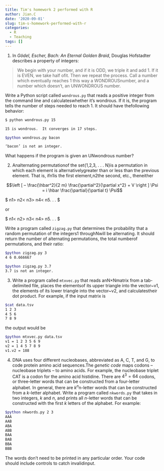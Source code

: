 ```yaml
---
title: Tim's homework 2 performed with R
author: Jian.C
date: '2020-09-01'
slug: tim-s-homework-performed-with-r
categories:
  - R
  - Teaching
tags: []
---
```


1.  In _Gödel, Escher, Bach: An Eternal Golden Braid_, Douglas Hofstadter describes a property of integers:

>We begin with your number, and if it is ODD, we triple it and add 1.  If it is EVEN, we take half ofit.  Then we repeat the process.  Call a number which eventually reaches 1 this way a WONDROUSnumber, and a number which doesn’t, an UNWONDROUS number.

Write a Python script called `wondrous.py` that reads a positive integer from the command line and calculateswhether it’s wondrous.  If it is, the program tells the number of steps needed to reach 1. It should have thefollowing behavior:

```bash
$ python wondrous.py 15

15 is wondrous.  It converges in 17 steps.

$python wondrous.py bacon

‘bacon’ is not an integer.
```
What happens if the program is given an UNwondrous number?



2.  Analternating permutationof the set{1,2,3, . . . N}is a permutation in which each element is alternativelygreater than or less than the previous element.  That is, ifn1is the first element,n2the second, etc., theneither

$$\left [ – \frac{\hbar^2}{2 m} \frac{\partial^2}{\partial x^2} + V \right ] \Psi = i \hbar \frac{\partial}{\partial t} \Psi$$

$ n1> n2< n3> n4< n5. . . $

or

$ n1< n2> n3< n4> n5. . . $

Write a program called `zigzag.py` that determines the probability that a random permutation of the integers1 throughNwill be alternating.  It should return the number of alternating permutations, the total numberof permutations, and their ratio:

```bash
$python zigzag.py 3
4 6 0.666667

$python zigzag.py 3.7
3.7 is not an integer.
```

3.  Write a program called `mtxvec.py` that reads anN×Nmatrix from a tab-delimited file, places the elementsof its upper triangle into the vector~v1,  the elements of its lower triangle into the vector~v2,  and calculatestheir dot product.  For example, if the input matrix is

```bash
$cat data.tsv
1 2 3 
4 5 6 
7 8 9
```
the output would be

```bash
$python mtxvec.py data.tsv
v1 = 1 2 3 5 6 9
v2 = 1 4 5 7 8 9
v1.v2 = 188
```


4.  DNA uses four different nucleobases, abbreviated as A, C, T, and G, to code protein amino acid sequences.The _genetic code_ maps  codons  –  nucleobase  triplets  –  to  amino  acids.   For  example,  the  nucleobase  triplet CAT is  a  codon  for  the  amino  acid  histidine.   There  are  $4^3=  64$  codons,  or  three-letter  words  that  can  be constructed from a four-letter alphabet.  In general, there are $k^n$n-letter words that can be constructed from a _k_-letter alphabet.  Write a program called `nkwords.py` that takes in two integers, _k_ and _n_, and prints all _n_-letter words that can be constructed with the first _k_ letters of the alphabet.  For example:

```bash
$python nkwords.py 2 3
AAA
AAB
ABA
ABB
BAA
BAB
BBA
BBB
```

The words don’t need to be printed in any particular order.  Your code should include controls to catch invalidinput.